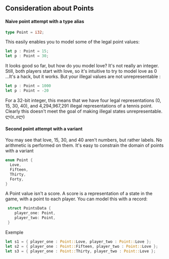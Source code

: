 ## Consideration about Points

#### Naive point attempt with a type alias

```Rust
type Point = i32;
```

This easily enables you to model some of the legal point values:

```Rust
let p : Point = 15;
let p : Point = 30;
```

It looks good so far, but how do you model love? It's not really an integer. Still, both players start with love, so it's intuitive to try to model love as 0 ...It's a hack, but it works. But your illegal values are not unrepresentable :

```Rust
let p : Point = 1000
let p : Point = -20
```

For a 32-bit integer, this means that we have four legal representations (0, 15, 30, 40), and 4,294,967,291 illegal representations of a tennis point. Clearly this doesn't meet the goal of making illegal states unrepresentable. ლ(ಠ_ಠლ)

#### Second point attempt with a variant

You may see that love, 15, 30, and 40 aren't numbers, but rather labels. No arithmetic is performed on them. It's easy to constrain the domain of points with a variant

```Rust
enum Point {
  Love,
  Fifteen,
  Thirty,
  Forty,
}
```

A Point value isn't a score. A score is a representation of a state in the game, with a point to each player.
You can model this with a record:

```Rust
 struct PointsData {
    player_one: Point,
    player_two: Point,
 }
```

Exemple

```Rust
let s1 = { player_one : Point::Love, player_two : Point::Love };
let s2 = { player_one : Point::Fifteen, player_two : Point::Love };
let s3 = { player_one : Point::Thirty, player_two : Point::Love };
```
